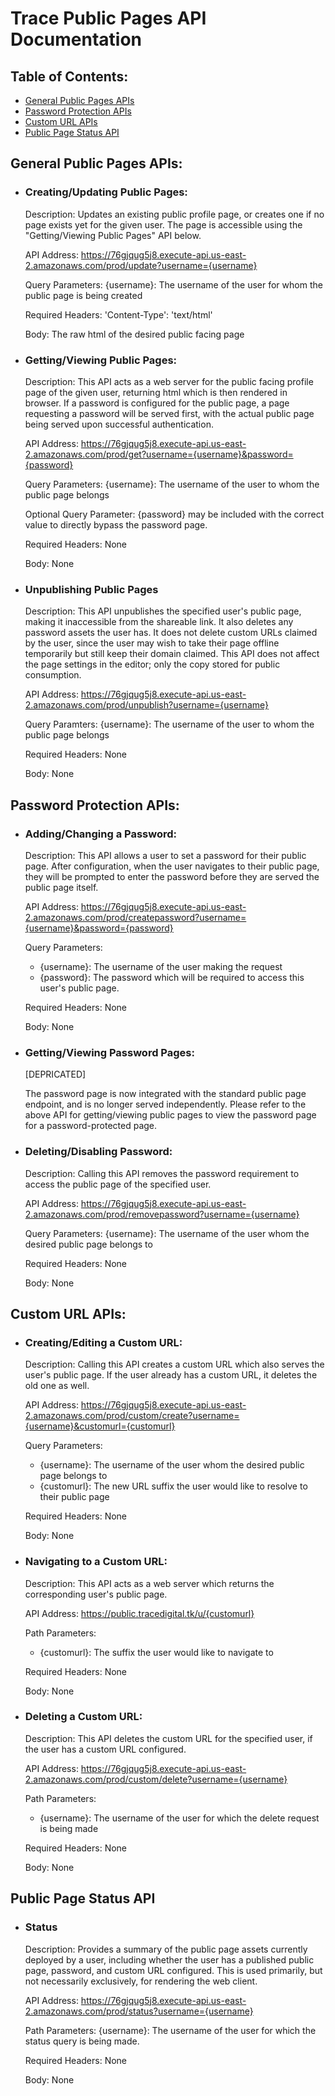 # Trace Public Pages API Documentation
## Table of Contents:
* [General Public Pages APIs]()
* [Password Protection APIs]()
* [Custom URL APIs]()
* [Public Page Status API]()

## General Public Pages APIs:

* ### Creating/Updating Public Pages:
 
  Description: Updates an existing public profile page, or creates one if no page exists yet for the given user. The page is accessible using the "Getting/Viewing Public Pages" API below.
 
  API Address: https://76gjqug5j8.execute-api.us-east-2.amazonaws.com/prod/update?username={username}
  
  Query Parameters: {username}: The username of the user for whom the public page is being created
  
  Required Headers: 'Content-Type': 'text/html'
  
  Body: The raw html of the desired public facing page

* ### Getting/Viewing Public Pages:

  Description: This API acts as a web server for the public facing profile page of the given user, returning html which is then rendered in browser. If a password is configured for the public page, a page requesting a password will be served first, with the actual public page being served upon successful authentication.

  API Address: https://76gjqug5j8.execute-api.us-east-2.amazonaws.com/prod/get?username={username}&password={password}
  
  Query Parameters: {username}: The username of the user to whom the public page belongs
  
  Optional Query Parameter: {password} may be included with the correct value to directly bypass the password page.
  
  Required Headers: None
  
  Body: None

* ### Unpublishing Public Pages

  Description: This API unpublishes the specified user's public page, making it inaccessible from the shareable link. It also deletes any password assets the user has. It does not delete custom URLs claimed by the user, since the user may wish to take their page offline temporarily but still keep their domain claimed. This API does not affect the page settings in the editor; only the copy stored for public consumption.
  
  API Address: https://76gjqug5j8.execute-api.us-east-2.amazonaws.com/prod/unpublish?username={username}
  
  Query Paramters: {username}: The username of the user to whom the public page belongs
  
  Required Headers: None
  
  Body: None

## Password Protection APIs:

* ### Adding/Changing a Password:

  Description: This API allows a user to set a password for their public page. After configuration, when the user navigates to their public page, they will be prompted to enter the password before they are served the public page itself.

  API Address: https://76gjqug5j8.execute-api.us-east-2.amazonaws.com/prod/createpassword?username={username}&password={password}
  
  Query Parameters:
  * {username}: The username of the user making the request
  * {password}: The password which will be required to access this user's public page.
  
  Required Headers: None
  
  Body: None
  
* ### Getting/Viewing Password Pages:

  [DEPRICATED]
  
  The password page is now integrated with the standard public page endpoint, and is no longer served independently. Please refer to the above API for getting/viewing public pages to view the password page for a password-protected page.
  
* ### Deleting/Disabling Password:

  Description: Calling this API removes the password requirement to access the public page of the specified user.
  
  API Address: https://76gjqug5j8.execute-api.us-east-2.amazonaws.com/prod/removepassword?username={username}
  
  Query Parameters: {username}: The username of the user whom the desired public page belongs to
  
  Required Headers: None
  
  Body: None

## Custom URL APIs:
  
* ### Creating/Editing a Custom URL:

  Description: Calling this API creates a custom URL which also serves the user's public page. If the user already has a custom URL, it deletes the old one as well.
  
  API Address: https://76gjqug5j8.execute-api.us-east-2.amazonaws.com/prod/custom/create?username={username}&customurl={customurl}
  
  Query Parameters:
  * {username}: The username of the user whom the desired public page belongs to
  * {customurl}: The new URL suffix the user would like to resolve to their public page
  
  Required Headers: None
  
  Body: None
  
* ### Navigating to a Custom URL:

  Description: This API acts as a web server which returns the corresponding user's public page.
  
  API Address: https://public.tracedigital.tk/u/{customurl}
  
  Path Parameters:
  * {customurl}: The suffix the user would like to navigate to
  
  Required Headers: None
  
  Body: None
 
* ### Deleting a Custom URL:
  
  Description: This API deletes the custom URL for the specified user, if the user has a custom URL configured.
  
  API Address: https://76gjqug5j8.execute-api.us-east-2.amazonaws.com/prod/custom/delete?username={username}
  
  Path Parameters:
  * {username}: The username of the user for which the delete request is being made

  Required Headers: None
  
  Body: None

## Public Page Status API

* ### Status
  
  Description: Provides a summary of the public page assets currently deployed by a user, including whether the user has a published public page, password, and custom URL configured. This is used primarily, but not necessarily exclusively, for rendering the web client.
  
  API Address: https://76gjqug5j8.execute-api.us-east-2.amazonaws.com/prod/status?username={username}
  
  Path Parameters: {username}: The username of the user for which the status query is being made.
  
  Required Headers: None
  
  Body: None
